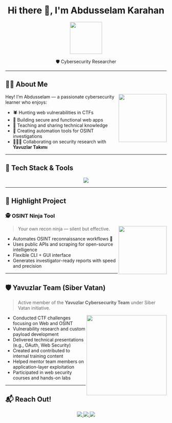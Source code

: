 <h1 align="center">Hi there 👋, I'm Abdusselam Karahan</h1>
<p align="center">
  <img src="https://media3.giphy.com/media/v1.Y2lkPTc5MGI3NjExZG9nZ3kxODAyMjllMGE0MzJsbGg1bmplcnpwOWE2MWQ1YzFjeHNvcSZlcD12MV9pbnRlcm5hbF9naWZfYnlfaWQmY3Q9Zw/WRoLGgwE4xTQYTxyJg/giphy.gif" width="100" />
</p>

<p align="center">
                                 🛡️ Cybersecurity Researcher 
</p>

---

## 🧑‍💻 About Me

<img align="right" width="150" src="https://media4.giphy.com/media/v1.Y2lkPTc5MGI3NjExM2hmd2EyNzF0ZTc0ajBvdTQ3bGFweG56Y3IyNTdnOXAxMm9tZ2lrciZlcD12MV9pbnRlcm5hbF9naWZfYnlfaWQmY3Q9Zw/lJoqZWcFDAbvy/giphy.gif" />

Hey! I'm Abdusselam — a passionate cybersecurity learner who enjoys:

- 🕷️ Hunting web vulnerabilities in CTFs  
- 🔐 Building secure and functional web apps  
- 🧠 Teaching and sharing technical knowledge  
- 🧪 Creating automation tools for OSINT investigations  
- 🧑‍🤝‍🧑 Collaborating on security research with **Yavuzlar Takımı**

---

## 🧰 Tech Stack & Tools

<p align="center">
  <img src="https://skillicons.dev/icons?i=php,js,html,css,mysql,linux,bash,git,github,vscode" />
</p>

---

## 🚀 Highlight Project

### 🕵️ OSINT Ninja Tool
> <img align="right" width="150" src="https://media1.giphy.com/media/v1.Y2lkPTc5MGI3NjExd3lyMTNpN2VnN3AxeGtzMGU2aHp2dnZ2enJ5dXdyc3R6dThmdW9xZiZlcD12MV9pbnRlcm5hbF9naWZfYnlfaWQmY3Q9Zw/on9lrQ8XG4oStEVcHW/giphy.gif"  /> Your own recon ninja — silent but effective.

- Automates OSINT reconnaissance workflows 🥷  
- Uses public APIs and scraping for open-source intelligence  
- Flexible CLI + GUI interface  
- Generates investigator-ready reports with speed and precision  

---

## 🛡️ Yavuzlar Team (Siber Vatan)

> Active member of the **Yavuzlar Cybersecurity Team** under Siber Vatan initiative.

<img align="right" width="250" src="https://media1.giphy.com/media/v1.Y2lkPTc5MGI3NjExc2EyZHMxenVzYnc4OWUyeWdpb3d3dzNqYXlhcjU5cm51MW5ieWkwZyZlcD12MV9pbnRlcm5hbF9naWZfYnlfaWQmY3Q9Zw/26u4iAWHVEtq3KLao/giphy.gif" />

- Conducted CTF challenges focusing on Web and OSINT  
- Vulnerability research and custom payload development  
- Delivered technical presentations (e.g., OAuth, Web Security)  
- Created and contributed to internal training content  
- Helped mentor team members on application-layer exploitation  
- Participated in web security courses and hands-on labs  

---

## 📬 Reach Out!

<p align="center">
  <a href="https://linkedin.com/in/abdusselamkarahan">
    <img src="https://img.shields.io/badge/LinkedIn-blue?logo=linkedin&style=for-the-badge" />
  </a>
  <a href="mailto:abdusselamkrhn@gmail.com">
    <img src="https://skillicons.dev/icons?i=gmail" />
  </a>
  <img src="https://komarev.com/ghpvc/?username=abdusselamkarahan&label=Profile%20views&color=0e75b6&style=flat" />
</p>

